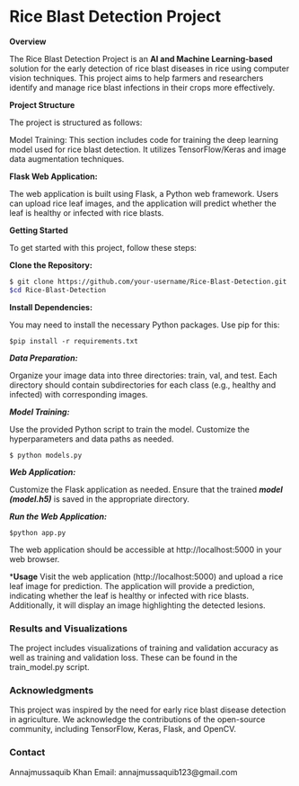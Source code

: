 <h1>Rice Blast Detection Project</h1>

**Overview**

The Rice Blast Detection Project is an **AI and Machine Learning-based** solution for the early detection of rice blast diseases in rice using computer vision techniques. This project aims to help farmers and researchers identify and manage rice blast infections in their crops more effectively.

**Project Structure**

The project is structured as follows:

Model Training: This section includes code for training the deep learning model used for rice blast detection. It utilizes TensorFlow/Keras and image data augmentation techniques.

**Flask Web Application:**

The web application is built using Flask, a Python web framework. Users can upload rice leaf images, and the application will predict whether the leaf is healthy or infected with rice blasts.

**Getting Started**

To get started with this project, follow these steps:

**Clone the Repository:**

```bash
$ git clone https://github.com/your-username/Rice-Blast-Detection.git
$cd Rice-Blast-Detection
```
**Install Dependencies:**

You may need to install the necessary Python packages. Use pip for this:
```
$pip install -r requirements.txt
```

***Data Preparation:***

Organize your image data into three directories: train, val, and test. Each directory should contain subdirectories for each class (e.g., healthy and infected) with corresponding images.

***Model Training:***

Use the provided Python script to train the model. Customize the hyperparameters and data paths as needed.
```
$ python models.py
```

***Web Application:***

Customize the Flask application as needed.
Ensure that the trained ***model (model.h5)*** is saved in the appropriate directory.

***Run the Web Application:***
```
$python app.py
```

The web application should be accessible at http://localhost:5000  in your web browser.

***Usage**
Visit the web application (http://localhost:5000) and upload a rice leaf image for prediction.
The application will provide a prediction, indicating whether the leaf is healthy or infected with rice blasts.
Additionally, it will display an image highlighting the detected lesions.

<h3>Results and Visualizations</h3>

The project includes visualizations of training and validation accuracy as well as training and validation loss. These can be found in the train_model.py script.

<h3>Acknowledgments</h3>
This project was inspired by the need for early rice blast disease detection in agriculture.
We acknowledge the contributions of the open-source community, including TensorFlow, Keras, Flask, and OpenCV.

<h3>Contact</h3>
Annajmussaquib Khan
Email: annajmussaquib123@gmail.com




